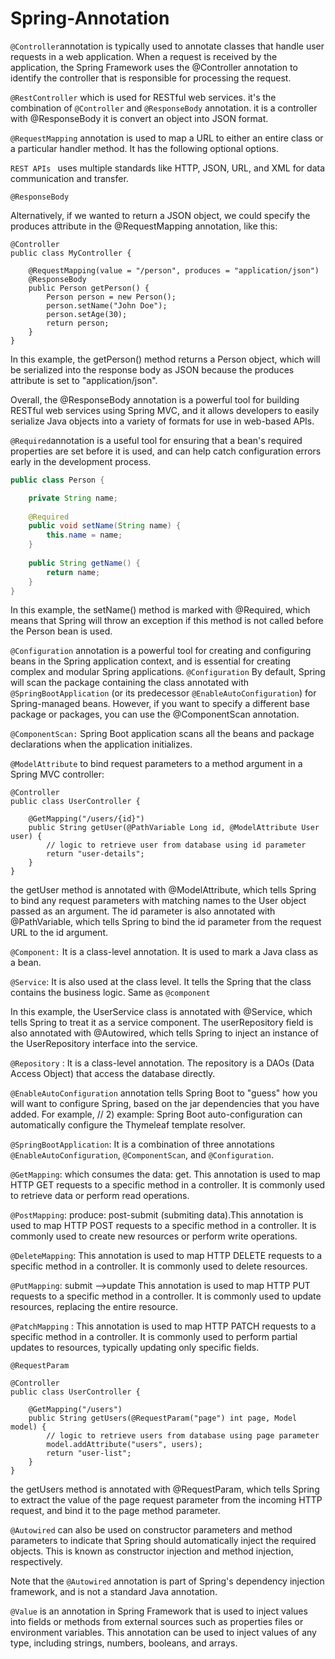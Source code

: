 # Spring-Annotation

` @Controller `annotation is typically used to annotate classes that handle user requests in a web application. When a request is received by the application, the Spring Framework uses the @Controller annotation to identify the controller that is responsible for processing the request.

`@RestController` which is used for RESTful web services. it's the combination of `@Controller` and `@ResponseBody` annotation.
it is a controller with @ResponseBody it is convert an object into JSON format. 

`@RequestMapping` annotation is used to map a URL to either an entire class or a particular handler method. It has the following optional options.

`REST APIs ` uses multiple standards like HTTP, JSON, URL, and XML for data communication and transfer.

`@ResponseBody`

Alternatively, if we wanted to return a JSON object, we could specify the produces attribute in the @RequestMapping annotation, like this:
```
@Controller
public class MyController {
 
    @RequestMapping(value = "/person", produces = "application/json")
    @ResponseBody
    public Person getPerson() {
        Person person = new Person();
        person.setName("John Doe");
        person.setAge(30);
        return person;
    }
}
```
In this example, the getPerson() method returns a Person object, which will be serialized into the response body as JSON because the produces attribute is set to "application/json".

Overall, the @ResponseBody annotation is a powerful tool for building RESTful web services using Spring MVC, and it allows developers to easily serialize Java objects into a variety of formats for use in web-based APIs.


` @Required `annotation is a useful tool for ensuring that a bean's required properties are set before it is used, and can help catch configuration errors early in the development process.

```java
public class Person {

    private String name;
    
    @Required
    public void setName(String name) {
        this.name = name;
    }
    
    public String getName() {
        return name;
    }
}
```
In this example, the setName() method is marked with @Required, which means that Spring will throw an exception if this method is not called before the Person bean is used.

`@Configuration` annotation is a powerful tool for creating and configuring beans in the Spring application context, and is essential for creating complex and modular Spring applications.
`@Configuration` By default, Spring will scan the package containing the class annotated with `@SpringBootApplication` (or its predecessor `@EnableAutoConfiguration`) for Spring-managed beans. However, if you want to specify a different base package or packages, you can use the @ComponentScan annotation.


`@ComponentScan:` Spring Boot application scans all the beans and package declarations when the application initializes. 

`@ModelAttribute` to bind request parameters to a method argument in a Spring MVC controller:
```
@Controller
public class UserController {

    @GetMapping("/users/{id}")
    public String getUser(@PathVariable Long id, @ModelAttribute User user) {
        // logic to retrieve user from database using id parameter
        return "user-details";
    }
}
```
 the getUser method is annotated with @ModelAttribute, which tells Spring to bind any request parameters with matching names to the User object passed as an argument. The id parameter is also annotated with @PathVariable, which tells Spring to bind the id parameter from the request URL to the id argument.

`@Component:` It is a class-level annotation. It is used to mark a Java class as a bean. 

`@Service`: It is also used at the class level. It tells the Spring that the class contains the business logic.	Same as `@component`

In this example, the UserService class is annotated with @Service, which tells Spring to treat it as a service component. The userRepository field is also annotated with @Autowired, which tells Spring to inject an instance of the UserRepository interface into the service.

`@Repository` : It is a class-level annotation. The repository is a DAOs (Data Access Object) that access the database directly. 

`@EnableAutoConfiguration` annotation tells Spring Boot to "guess" how you will want to configure Spring, based on the jar dependencies that you have added. For example, // 2) example: Spring Boot auto-configuration can automatically configure the Thymeleaf template resolver.

`@SpringBootApplication`: It is a combination of three annotations `@EnableAutoConfiguration`, `@ComponentScan`, and `@Configuration`.

`@GetMapping`: which consumes the data: get. This annotation is used to map HTTP GET requests to a specific method in a controller. It is commonly used to retrieve data or perform read operations.

`@PostMapping`: produce: post-submit (submiting data).This annotation is used to map HTTP POST requests to a specific method in a controller. It is commonly used to create new resources or perform write operations.

`@DeleteMapping`: This annotation is used to map HTTP DELETE requests to a specific method in a controller. It is commonly used to delete resources.

`@PutMapping`: submit -->update This annotation is used to map HTTP PUT requests to a specific method in a controller. It is commonly used to update resources, replacing the entire resource.

`@PatchMapping` : This annotation is used to map HTTP PATCH requests to a specific method in a controller. It is commonly used to perform partial updates to resources, typically updating only specific fields.

`@RequestParam`
```
@Controller
public class UserController {

    @GetMapping("/users")
    public String getUsers(@RequestParam("page") int page, Model model) {
        // logic to retrieve users from database using page parameter
        model.addAttribute("users", users);
        return "user-list";
    }
}
```

the getUsers method is annotated with @RequestParam, which tells Spring to extract the value of the page request parameter from the incoming HTTP request, and bind it to the page method parameter.


`@Autowired` can also be used on constructor parameters and method parameters to indicate that Spring should automatically inject the required objects. This is known as constructor injection and method injection, respectively.

Note that the `@Autowired` annotation is part of Spring's dependency injection framework, and is not a standard Java annotation.

`@Value` is an annotation in Spring Framework that is used to inject values into fields or methods from external sources such as properties files or environment variables. This annotation can be used to inject values of any type, including strings, numbers, booleans, and arrays.
